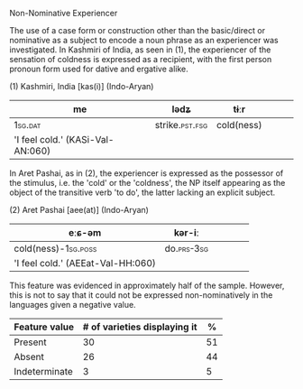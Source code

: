 Non-Nominative Experiencer

The use of a case form or construction other than the basic/direct or
nominative as a subject to encode a noun phrase as an experiencer was
investigated. In Kashmiri of India, as seen in (1), the experiencer of
the sensation of coldness is expressed as a recipient, with the first
person pronoun form used for dative and ergative alike.

(1) Kashmiri, India \[kas(i)\] (Indo-Aryan)

| **me**                                 | lədʑ                                          | tɨːr       |     |     |     |
|----------------------------------------|-----------------------------------------------|------------|-----|-----|-----|
| <span class="smallcaps">1sg.dat</span> | strike.<span class="smallcaps">pst.fsg</span> | cold(ness) |     |     |     |
| 'I feel cold.' (KASi-Val-AN:060)       |                                               |            |     |     |     |

In Aret Pashai, as in (2), the experiencer is expressed as the possessor
of the stimulus, i.e. the 'cold' or the 'coldness', the NP itself
appearing as the object of the transitive verb 'to do', the latter
lacking an explicit subject.

(2) Aret Pashai \[aee(at)\] (Indo-Aryan)

| eːɕ-**əm**                                         | kər-iː                                    |     |     |     |     |
|----------------------------------------------------|-------------------------------------------|-----|-----|-----|-----|
| cold(ness)-<span class="smallcaps">1sg.poss</span> | do.<span class="smallcaps">prs-3sg</span> |     |     |     |     |
| 'I feel cold.' (AEEat-Val-HH:060)                  |                                           |     |     |     |     |

This feature was evidenced in approximately half of the sample. However,
this is not to say that it could not be expressed non-nominatively in
the languages given a negative value.

| Feature value | \# of varieties displaying it | \%  |
|---------------|-------------------------------|-----|
| Present       | 30                            | 51  |
| Absent        | 26                            | 44  |
| Indeterminate | 3                             | 5   |
